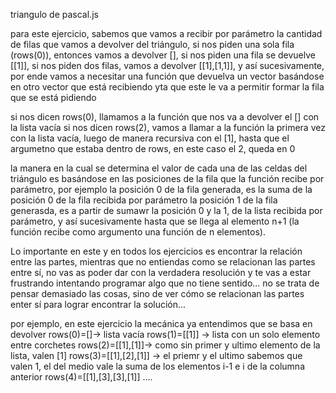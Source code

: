triangulo de pascal.js

para este ejercicio, sabemos que vamos a recibir por parámetro la cantidad de filas que vamos a devolver del triángulo, si nos piden una sola fila (rows(0)), entonces vamos a devolver [], si nos piden una fila se devuelve [[1]], si nos piden dos filas, vamos a devolver [[1],[1,1]], y así sucesivamente, por ende vamos a necesitar una función que devuelva un vector basándose en otro vector que está recibiendo yta que este le va a permitir formar la fila que se está pidiendo

si nos dicen rows(0), llamamos a la función que nos va a devolver el [] con la lista vacía
si nos dicen rows(2), vamos a llamar a la función la primera vez con la lista vacía, luego de manera recursiva con el [1], hasta que el argumetno que estaba dentro de rows, en este caso el 2, queda en 0

la manera en la cual se determina el valor de cada una de las celdas del triángulo es
basándose en las posiciones de la fila que la función recibe por parámetro, por ejemplo la posición 0 de la fila generada, es la suma de la posición 0 de la fila recibida por parámetro
la posición 1 de la fila generasda, es a partir de sumawr la posición 0 y la 1, de la lista recibida por parámetro, y así sucesivamente hasta que se llega al elemento n+1 (la función recibe como argumento una función de n elementos).


Lo importante en este y en todos  los ejercicios es encontrar la relación entre las partes, mientras que no entiendas como se relacionan las partes entre sí, no vas as poder dar con la verdadera resolución y te vas a estar frustrando intentando programar algo que no tiene sentido... no se trata de pensar demasiado las cosas, sino de ver cómo se relacionan las partes enter sí para lograr encontrar la solución...

por ejemplo, en este ejercicio la mecánica ya entendimos que se basa en devolver 
rows(0)=[]-> lista vacía
rows(1)=[[1]] -> lista con un solo elemento entre corchetes
rows(2)=[[1],[1]]-> como sin primer y ultimo elemento de la lista, valen [1]
rows(3)=[[1],[2],[1]] -> el priemr y el ultimo sabemos que valen 1, el del medio vale la suma de los elementos i-1 e i de la columna anterior
rows(4)=[[1],[3],[3],[1]]
....


